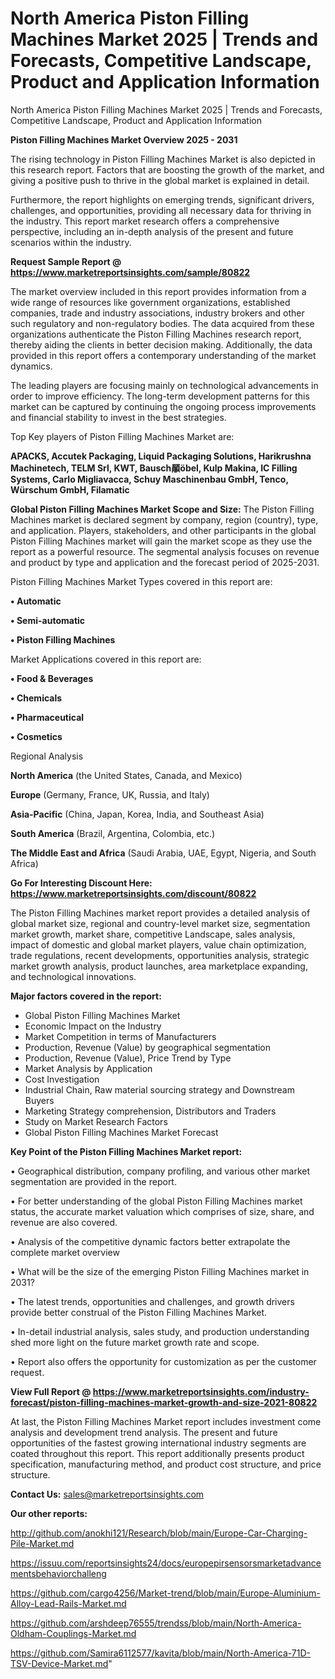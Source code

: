 # North America Piston Filling Machines Market 2025 | Trends and Forecasts, Competitive Landscape, Product and Application Information
North America Piston Filling Machines Market 2025 | Trends and Forecasts, Competitive Landscape, Product and Application Information

<Strong> Piston Filling Machines Market Overview 2025 - 2031</strong>

The rising technology in Piston Filling Machines Market is also depicted in this research report. Factors that are boosting the growth of the market, and giving a positive push to thrive in the global market is explained in detail.

Furthermore, the report highlights on emerging trends, significant drivers, challenges, and opportunities, providing all necessary data for thriving in the industry. This report market research offers a comprehensive perspective, including an in-depth analysis of the present and future scenarios within the industry.

<strong>Request Sample Report @ <a href=https://www.marketreportsinsights.com/sample/80822>https://www.marketreportsinsights.com/sample/80822</a></strong>

The market overview included in this report provides information from a wide range of resources like government organizations, established companies, trade and industry associations, industry brokers and other such regulatory and non-regulatory bodies. The data acquired from these organizations authenticate the Piston Filling Machines research report, thereby aiding the clients in better decision making. Additionally, the data provided in this report offers a contemporary understanding of the market dynamics.

The leading players are focusing mainly on technological advancements in order to improve efficiency. The long-term development patterns for this market can be captured by continuing the ongoing process improvements and financial stability to invest in the best strategies.

Top Key players of Piston Filling Machines Market are:

<strong>APACKS, Accutek Packaging, Liquid Packaging Solutions, Harikrushna Machinetech, TELM Srl, KWT, Bausch䫚öbel, Kulp Makina, IC Filling Systems, Carlo Migliavacca, Schuy Maschinenbau GmbH, Tenco, Würschum GmbH, Filamatic</strong>

<strong><b>Global Piston Filling Machines Market Scope and Size:</b></strong>
The Piston Filling Machines market is declared segment by company, region (country), type, and application. Players, stakeholders, and other participants in the global Piston Filling Machines market will gain the market scope as they use the report as a powerful resource. The segmental analysis focuses on revenue and product by type and application and the forecast period of 2025-2031.

Piston Filling Machines Market Types covered in this report are:

<strong>• Automatic

• Semi-automatic

• Piston Filling Machines</strong>

Market Applications covered in this report are:

<strong>• Food & Beverages

• Chemicals

• Pharmaceutical

• Cosmetics</strong> 

Regional Analysis

<strong>North America</strong> (the United States, Canada, and Mexico)

<strong>Europe</strong> (Germany, France, UK, Russia, and Italy)

<strong>Asia-Pacific</strong> (China, Japan, Korea, India, and Southeast Asia)

<strong>South America</strong> (Brazil, Argentina, Colombia, etc.)

<strong>The Middle East and Africa</strong> (Saudi Arabia, UAE, Egypt, Nigeria, and South Africa)

<strong>Go For Interesting Discount Here: <a href=https://www.marketreportsinsights.com/discount/80822>https://www.marketreportsinsights.com/discount/80822</a></strong>

The Piston Filling Machines market report provides a detailed analysis of global market size, regional and country-level market size, segmentation market growth, market share, competitive Landscape, sales analysis, impact of domestic and global market players, value chain optimization, trade regulations, recent developments, opportunities analysis, strategic market growth analysis, product launches, area marketplace expanding, and technological innovations.

<strong><b>Major factors covered in the report:</b></strong>
<ul>
  <li>Global Piston Filling Machines Market </li>
  <li>Economic Impact on the Industry</li>
  <li>Market Competition in terms of Manufacturers</li>
  <li>Production, Revenue (Value) by geographical segmentation</li>
  <li>Production, Revenue (Value), Price Trend by Type</li>
  <li>Market Analysis by Application</li>
  <li>Cost Investigation</li>
  <li>Industrial Chain, Raw material sourcing strategy and Downstream Buyers</li>
  <li>Marketing Strategy comprehension, Distributors and Traders</li>
  <li>Study on Market Research Factors</li>
  <li>Global Piston Filling Machines Market Forecast</li>
</ul>

<strong><b>Key Point of the Piston Filling Machines Market report:</b></strong>

• Geographical distribution, company profiling, and various other market segmentation are provided in the report.

• For better understanding of the global Piston Filling Machines market status, the accurate market valuation which comprises of size, share, and revenue are also covered.

• Analysis of the competitive dynamic factors better extrapolate the complete market overview

• What will be the size of the emerging Piston Filling Machines market in 2031?

• The latest trends, opportunities and challenges, and growth drivers provide better construal of the Piston Filling Machines Market.

• In-detail industrial analysis, sales study, and production understanding shed more light on the future market growth rate and scope.

• Report also offers the opportunity for customization as per the customer request.

<strong><b>View Full Report @ <a href=https://www.marketreportsinsights.com/industry-forecast/piston-filling-machines-market-growth-and-size-2021-80822>https://www.marketreportsinsights.com/industry-forecast/piston-filling-machines-market-growth-and-size-2021-80822</a></b></strong>


At last, the Piston Filling Machines Market report includes investment come analysis and development trend analysis. The present and future opportunities of the fastest growing international industry segments are coated throughout this report. This report additionally presents product specification, manufacturing method, and product cost structure, and price structure.

<strong>Contact Us:</strong>
sales@marketreportsinsights.com

<strong>Our other reports:</strong>

<a href=http://github.com/anokhi121/Research/blob/main/Europe-Car-Charging-Pile-Market.md>http://github.com/anokhi121/Research/blob/main/Europe-Car-Charging-Pile-Market.md</a>

<a href=https://issuu.com/reportsinsights24/docs/europepirsensorsmarketadvancementsbehaviorchalleng>https://issuu.com/reportsinsights24/docs/europepirsensorsmarketadvancementsbehaviorchalleng</a>

<a href=https://github.com/cargo4256/Market-trend/blob/main/Europe-Aluminium-Alloy-Lead-Rails-Market.md>https://github.com/cargo4256/Market-trend/blob/main/Europe-Aluminium-Alloy-Lead-Rails-Market.md</a>

<a href=https://github.com/arshdeep76555/trendss/blob/main/North-America-Oldham-Couplings-Market.md>https://github.com/arshdeep76555/trendss/blob/main/North-America-Oldham-Couplings-Market.md</a>

<a href=https://github.com/Samira6112577/kavita/blob/main/North-America-71D-TSV-Device-Market.md>https://github.com/Samira6112577/kavita/blob/main/North-America-71D-TSV-Device-Market.md</a>"
